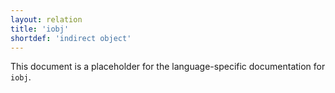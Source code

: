 ```yaml
---
layout: relation
title: 'iobj'
shortdef: 'indirect object'
---
```


This document is a placeholder for the language-specific documentation
for `iobj`.